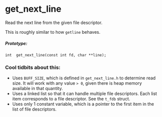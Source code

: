 # get_next_line
Read the next line from the given file descriptor.

This is roughly similar to how `getline` behaves.

##### Prototype:
`int  get_next_line(const int fd, char **line);`

### Cool tidbits about this:
* Uses `BUFF_SIZE`, which is defined in `get_next_line.h` to determine read size. It will work with any value `> 0`, given there is heap memory available in that quantity.
* Uses a linked list so that it can handle multiple file descriptors. Each list item corresponds to a file descriptor. See the `t_fdb` struct.
* Uses only 1 constant variable, which is a pointer to the first item in the list of file descriptors. 
